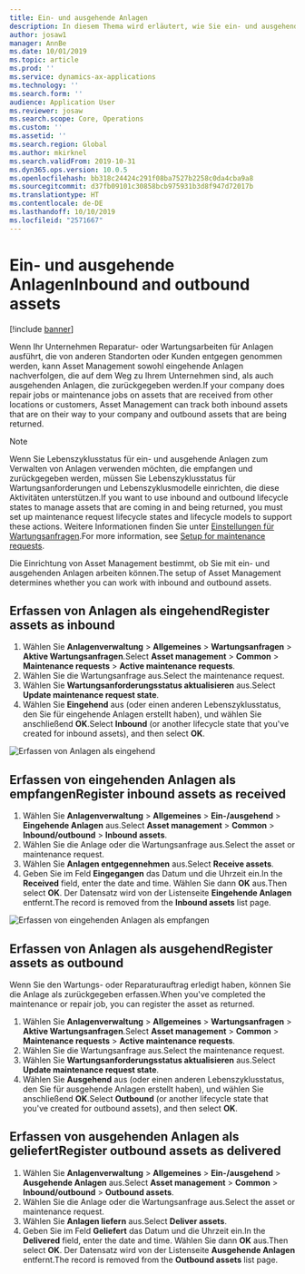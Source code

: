 ```yaml
---
title: Ein- und ausgehende Anlagen
description: In diesem Thema wird erläutert, wie Sie ein- und ausgehende Anlagen in Asset Management erfassen.
author: josaw1
manager: AnnBe
ms.date: 10/01/2019
ms.topic: article
ms.prod: ''
ms.service: dynamics-ax-applications
ms.technology: ''
ms.search.form: ''
audience: Application User
ms.reviewer: josaw
ms.search.scope: Core, Operations
ms.custom: ''
ms.assetid: ''
ms.search.region: Global
ms.author: mkirknel
ms.search.validFrom: 2019-10-31
ms.dyn365.ops.version: 10.0.5
ms.openlocfilehash: bb318c24424c291f08ba7527b2258c0da4cba9a8
ms.sourcegitcommit: d37fb09101c30858bcb975931b3d8f947d72017b
ms.translationtype: HT
ms.contentlocale: de-DE
ms.lasthandoff: 10/10/2019
ms.locfileid: "2571667"
---
```

# <a name="inbound-and-outbound-assets"></a><span data-ttu-id="f9fcf-103">Ein- und ausgehende Anlagen</span><span class="sxs-lookup"><span data-stu-id="f9fcf-103">Inbound and outbound assets</span></span>

[!include [banner](../../includes/banner.md)]

 

<span data-ttu-id="f9fcf-104">Wenn Ihr Unternehmen Reparatur- oder Wartungsarbeiten für Anlagen ausführt, die von anderen Standorten oder Kunden entgegen genommen werden, kann Asset Management sowohl eingehende Anlagen nachverfolgen, die auf dem Weg zu Ihrem Unternehmen sind, als auch ausgehenden Anlagen, die zurückgegeben werden.</span><span class="sxs-lookup"><span data-stu-id="f9fcf-104">If your company does repair jobs or maintenance jobs on assets that are received from other locations or customers, Asset Management can track both inbound assets that are on their way to your company and outbound assets that are being returned.</span></span>

> [!NOTE]
> <span data-ttu-id="f9fcf-105">Wenn Sie Lebenszyklusstatus für ein- und ausgehende Anlagen zum Verwalten von Anlagen verwenden möchten, die empfangen und zurückgegeben werden, müssen Sie Lebenszyklusstatus für Wartungsanforderungen und Lebenszyklusmodelle einrichten, die diese Aktivitäten unterstützen.</span><span class="sxs-lookup"><span data-stu-id="f9fcf-105">If you want to use inbound and outbound lifecycle states to manage assets that are coming in and being returned, you must set up maintenance request lifecycle states and lifecycle models to support these actions.</span></span> <span data-ttu-id="f9fcf-106">Weitere Informationen finden Sie unter [Einstellungen für Wartungsanfragen](../setup-for-maintenance-requests/requests.md).</span><span class="sxs-lookup"><span data-stu-id="f9fcf-106">For more information, see [Setup for maintenance requests](../setup-for-maintenance-requests/requests.md).</span></span>

<span data-ttu-id="f9fcf-107">Die Einrichtung von Asset Management bestimmt, ob Sie mit ein- und ausgehenden Anlagen arbeiten können.</span><span class="sxs-lookup"><span data-stu-id="f9fcf-107">The setup of Asset Management determines whether you can work with inbound and outbound assets.</span></span>

## <a name="register-assets-as-inbound"></a><span data-ttu-id="f9fcf-108">Erfassen von Anlagen als eingehend</span><span class="sxs-lookup"><span data-stu-id="f9fcf-108">Register assets as inbound</span></span>

1. <span data-ttu-id="f9fcf-109">Wählen Sie **Anlagenverwaltung** \> **Allgemeines** \> **Wartungsanfragen** \> **Aktive Wartungsanfragen**.</span><span class="sxs-lookup"><span data-stu-id="f9fcf-109">Select **Asset management** \> **Common** \> **Maintenance requests** \> **Active maintenance requests**.</span></span>
2. <span data-ttu-id="f9fcf-110">Wählen Sie die Wartungsanfrage aus.</span><span class="sxs-lookup"><span data-stu-id="f9fcf-110">Select the maintenance request.</span></span>
3. <span data-ttu-id="f9fcf-111">Wählen Sie **Wartungsanforderungsstatus aktualisieren** aus.</span><span class="sxs-lookup"><span data-stu-id="f9fcf-111">Select **Update maintenance request state**.</span></span>
4. <span data-ttu-id="f9fcf-112">Wählen Sie **Eingehend** aus (oder einen anderen Lebenszyklusstatus, den Sie für eingehende Anlagen erstellt haben), und wählen Sie anschließend **OK**.</span><span class="sxs-lookup"><span data-stu-id="f9fcf-112">Select **Inbound** (or another lifecycle state that you've created for inbound assets), and then select **OK**.</span></span>

![Erfassen von Anlagen als eingehend](media/07-manage-maintenance-requests.png)

## <a name="register-inbound-assets-as-received"></a><span data-ttu-id="f9fcf-114">Erfassen von eingehenden Anlagen als empfangen</span><span class="sxs-lookup"><span data-stu-id="f9fcf-114">Register inbound assets as received</span></span>

1. <span data-ttu-id="f9fcf-115">Wählen Sie **Anlagenverwaltung** \> **Allgemeines** \> **Ein-/ausgehend** \> **Eingehende Anlagen** aus.</span><span class="sxs-lookup"><span data-stu-id="f9fcf-115">Select **Asset management** \> **Common** \> **Inbound/outbound** \> **Inbound assets**.</span></span>
2. <span data-ttu-id="f9fcf-116">Wählen Sie die Anlage oder die Wartungsanfrage aus.</span><span class="sxs-lookup"><span data-stu-id="f9fcf-116">Select the asset or maintenance request.</span></span>
3. <span data-ttu-id="f9fcf-117">Wählen Sie **Anlagen entgegennehmen** aus.</span><span class="sxs-lookup"><span data-stu-id="f9fcf-117">Select **Receive assets**.</span></span>
4. <span data-ttu-id="f9fcf-118">Geben Sie im Feld **Eingegangen** das Datum und die Uhrzeit ein.</span><span class="sxs-lookup"><span data-stu-id="f9fcf-118">In the **Received** field, enter the date and time.</span></span> <span data-ttu-id="f9fcf-119">Wählen Sie dann **OK** aus.</span><span class="sxs-lookup"><span data-stu-id="f9fcf-119">Then select **OK**.</span></span> <span data-ttu-id="f9fcf-120">Der Datensatz wird von der Listenseite **Eingehende Anlagen** entfernt.</span><span class="sxs-lookup"><span data-stu-id="f9fcf-120">The record is removed from the **Inbound assets** list page.</span></span>

![Erfassen von eingehenden Anlagen als empfangen](media/08-manage-maintenance-requests.png)

## <a name="register-assets-as-outbound"></a><span data-ttu-id="f9fcf-122">Erfassen von Anlagen als ausgehend</span><span class="sxs-lookup"><span data-stu-id="f9fcf-122">Register assets as outbound</span></span>

<span data-ttu-id="f9fcf-123">Wenn Sie den Wartungs- oder Reparaturauftrag erledigt haben, können Sie die Anlage als zurückgegeben erfassen.</span><span class="sxs-lookup"><span data-stu-id="f9fcf-123">When you've completed the maintenance or repair job, you can register the asset as returned.</span></span>

1. <span data-ttu-id="f9fcf-124">Wählen Sie **Anlagenverwaltung** \> **Allgemeines** \> **Wartungsanfragen** \> **Aktive Wartungsanfragen**.</span><span class="sxs-lookup"><span data-stu-id="f9fcf-124">Select **Asset management** \> **Common** \> **Maintenance requests** \> **Active maintenance requests**.</span></span>
2. <span data-ttu-id="f9fcf-125">Wählen Sie die Wartungsanfrage aus.</span><span class="sxs-lookup"><span data-stu-id="f9fcf-125">Select the maintenance request.</span></span>
3. <span data-ttu-id="f9fcf-126">Wählen Sie **Wartungsanforderungsstatus aktualisieren** aus.</span><span class="sxs-lookup"><span data-stu-id="f9fcf-126">Select **Update maintenance request state**.</span></span>
4. <span data-ttu-id="f9fcf-127">Wählen Sie **Ausgehend** aus (oder einen anderen Lebenszyklusstatus, den Sie für ausgehende Anlagen erstellt haben), und wählen Sie anschließend **OK**.</span><span class="sxs-lookup"><span data-stu-id="f9fcf-127">Select **Outbound** (or another lifecycle state that you've created for outbound assets), and then select **OK**.</span></span>

## <a name="register-outbound-assets-as-delivered"></a><span data-ttu-id="f9fcf-128">Erfassen von ausgehenden Anlagen als geliefert</span><span class="sxs-lookup"><span data-stu-id="f9fcf-128">Register outbound assets as delivered</span></span>

1. <span data-ttu-id="f9fcf-129">Wählen Sie **Anlagenverwaltung** \> **Allgemeines** \> **Ein-/ausgehend** \> **Ausgehende Anlagen** aus.</span><span class="sxs-lookup"><span data-stu-id="f9fcf-129">Select **Asset management** \> **Common** \> **Inbound/outbound** \> **Outbound assets**.</span></span>
2. <span data-ttu-id="f9fcf-130">Wählen Sie die Anlage oder die Wartungsanfrage aus.</span><span class="sxs-lookup"><span data-stu-id="f9fcf-130">Select the asset or maintenance request.</span></span>
3. <span data-ttu-id="f9fcf-131">Wählen Sie **Anlagen liefern** aus.</span><span class="sxs-lookup"><span data-stu-id="f9fcf-131">Select **Deliver assets**.</span></span>
4. <span data-ttu-id="f9fcf-132">Geben Sie im Feld **Geliefert** das Datum und die Uhrzeit ein.</span><span class="sxs-lookup"><span data-stu-id="f9fcf-132">In the **Delivered** field, enter the date and time.</span></span> <span data-ttu-id="f9fcf-133">Wählen Sie dann **OK** aus.</span><span class="sxs-lookup"><span data-stu-id="f9fcf-133">Then select **OK**.</span></span> <span data-ttu-id="f9fcf-134">Der Datensatz wird von der Listenseite **Ausgehende Anlagen** entfernt.</span><span class="sxs-lookup"><span data-stu-id="f9fcf-134">The record is removed from the **Outbound assets** list page.</span></span>
